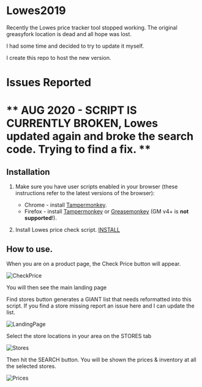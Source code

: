 # Lowes2019

Recently the Lowes price tracker tool stopped working. 
The original greasyfork location is dead and all hope was lost. 

I had some time and decided to try to update it myself. 


I create this repo to host the new version.

# Issues Reported
# ** AUG 2020 - SCRIPT IS CURRENTLY BROKEN, Lowes updated again and broke the search code. Trying to find a fix. **

## Installation

1. Make sure you have user scripts enabled in your browser (these instructions refer to the latest versions of the browser):

	* Chrome - install [Tampermonkey](https://tampermonkey.net/?ext=dhdg&browser=chrome).
	* Firefox - install [Tampermonkey](https://tampermonkey.net/?ext=dhdg&browser=firefox) or [Greasemonkey](https://addons.mozilla.org/en-US/firefox/addon/greasemonkey/) (GM v4+ is **not supported**!).  

2. Install Lowes price check script. 
  [INSTALL](https://github.com/micro2112/Lowes2019/raw/master/Lowes2019.user.js)
  
  
## How to use. 
 When you are on a product page, the Check Price button will appear.
 
 ![CheckPrice](https://github.com/micro2112/Lowes2019/blob/master/images/PriceCheck.JPG)
 
 You will then see the main landing page
 
 Find stores button generates a GIANT list that needs reformatted into this script. If you find a store missing report an issue here and I can update the list. 
 
 ![LandingPage](https://github.com/micro2112/Lowes2019/blob/master/images/InitialTab.JPG)
 
 Select the store locations in your area on the STORES tab
 
 ![Stores](https://github.com/micro2112/Lowes2019/blob/master/images/SelectStores.JPG)
 
 Then hit the SEARCH button. You will be shown the prices & inventory at all the selected stores. 
 
 ![Prices](https://github.com/micro2112/Lowes2019/blob/master/images/PriceCheck.JPG)
 
  
